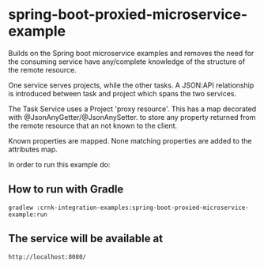 # spring-boot-proxied-microservice-example

Builds on the Spring boot microservice examples and removes the need for the consuming service 
have any/complete knowledge of the structure of the remote resource.

One service serves projects, while the other tasks. A JSON:API relationship is introduced
between task and project which spans the two services.

The Task Service uses a Project 'proxy resource'. This has a map decorated with @JsonAnyGetter/@JsonAnySetter.
to store any property returned from the remote resource that an not known to the client.

Known properties are mapped. None matching properties are added to the attributes map. 

In order to run this example do:

## How to run with Gradle

	gradlew :crnk-integration-examples:spring-boot-proxied-microservice-example:run

## The service will be available at
 
 	http://localhost:8080/
